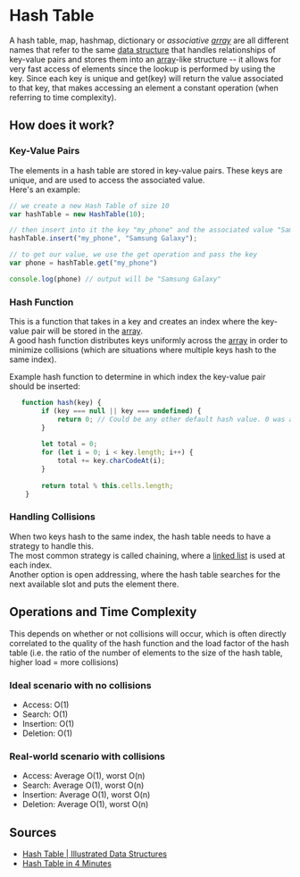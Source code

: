 # Hash Table

A hash table, map, hashmap, dictionary or *associative [array](Computer%20Science/Data%20Structures/array.md)* are all different names that refer to the same [data structure](Computer%20Science/Data%20Structures/data%20structure.md) that handles relationships of key-value pairs and stores them into an [array](Computer%20Science/Data%20Structures/array.md)-like structure -- it allows for very fast access of elements since the lookup is performed by using the key. Since each key is unique and get(key) will return the value associated to that key, that makes accessing an element a constant operation (when referring to time complexity).

## How does it work?

### Key-Value Pairs

The elements in a hash table are stored in key-value pairs. These keys are unique, and are used to access the associated value.  
Here's an example:

```js
// we create a new Hash Table of size 10
var hashTable = new HashTable(10);

// then insert into it the key "my_phone" and the associated value "Samsung Galaxy"
hashTable.insert("my_phone", "Samsung Galaxy");

// to get our value, we use the get operation and pass the key
var phone = hashTable.get("my_phone")

console.log(phone) // output will be "Samsung Galaxy"
```

### Hash Function

This is a function that takes in a key and creates an index where the key-value pair will be stored in the [array](Computer%20Science/Data%20Structures/array.md).  
A good hash function distributes keys uniformly across the [array](Computer%20Science/Data%20Structures/array.md) in order to minimize collisions (which are situations where multiple keys hash to the same index).

Example hash function to determine in which index the key-value pair should be inserted:

```js
   function hash(key) {
        if (key === null || key === undefined) {
            return 0; // Could be any other default hash value. 0 was a personal pick
        }
    
        let total = 0;
        for (let i = 0; i < key.length; i++) {
            total += key.charCodeAt(i);
        }
    
        return total % this.cells.length;
    } 
```

### Handling Collisions

When two keys hash to the same index, the hash table needs to have a strategy to handle this.  
The most common strategy is called chaining, where a [linked list](Computer%20Science/Data%20Structures/linked%20list.md) is used at each index.  
Another option is open addressing, where the hash table searches for the next available slot and puts the element there.

## Operations and Time Complexity

This depends on whether or not collisions will occur, which is often directly correlated to the quality of the hash function and the load factor of the hash table (i.e. the ratio of the number of elements to the size of the hash table, higher load = more collisions)

### Ideal scenario with no collisions

- Access: O(1)
- Search: O(1)
- Insertion: O(1)
- Deletion: O(1)

### Real-world scenario with collisions

- Access: Average O(1), worst O(n)
- Search: Average O(1), worst O(n)
- Insertion: Average O(1), worst O(n)
- Deletion: Average O(1), worst O(n)

## Sources

- [Hash Table | Illustrated Data Structures](https://www.youtube.com/watch?v=jalSiaIi8j4)
- [Hash Table in 4 Minutes](https://youtu.be/knV86FlSXJ8)
